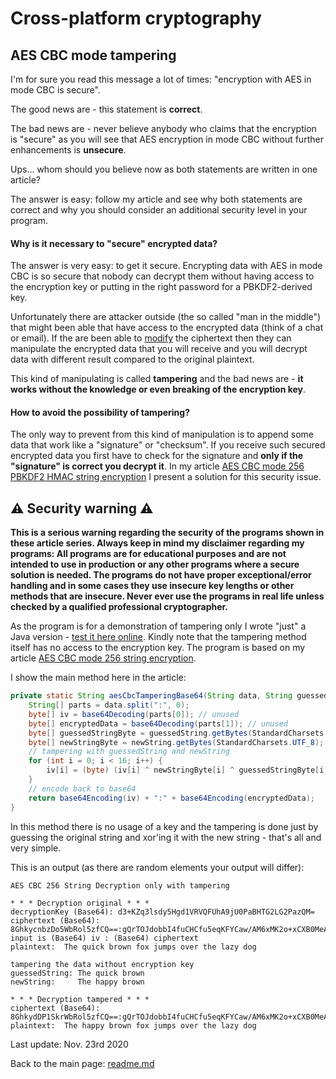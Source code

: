# Cross-platform cryptography

## AES CBC mode tampering

I'm for sure you read this message a lot of times: "encryption with AES in mode CBC is secure". 

The good news are - this statement is **correct**.

The bad news are - never believe anybody who claims that the encryption is "secure" as you will see that AES encryption in mode CBC without further enhancements is **unsecure**.

Ups... whom should you believe now as both statements are written in one article?

The answer is easy: follow my article and see why both statements are correct and why you should consider an additional security level in your program.

#### Why is it necessary to "secure" encrypted data?  

The answer is very easy: to get it secure. Encrypting data with AES in mode CBC is so secure that nobody can decrypt them without having access to the encryption key or putting in the right password for a PBKDF2-derived key.

Unfortunately there are attacker outside (the so called "man in the middle") that might been able that have access to the encrypted data (think of a chat or email). If the are been able to <u>modify</u> the ciphertext then they can manipulate the encrypted data that you will receive and you will decrypt data with different result compared to the original plaintext.

This kind of manipulating is called **tampering** and the bad news are - **it works without the knowledge or even breaking of the encryption key**.

#### How to avoid the possibility of tampering?

The only way to prevent from this kind of manipulation is to append some data that work like a "signature" or "checksum". If you receive such secured encrypted data you first have to check for the signature and **only if the "signature" is correct you decrypt it**. In my article [AES CBC mode 256 PBKDF2 HMAC string encryption](aes_cbc_tampering.md) I present a solution for this security issue.

## :warning: Security warning :warning:

**This is a serious warning regarding the security of the programs shown in these article series.  Always keep in mind my disclaimer regarding my programs: All programs are for educational purposes and are not intended to use in production or any other programs where a  secure solution is needed. The programs do not have proper exceptional/error handling and in some cases they use insecure key lengths or other methods that are insecure. Never ever use the programs in real life unless checked by a qualified professional cryptographer.**

As the program is for a demonstration of tampering only I wrote "just" a Java version - [test it here online](https://paiza.io/projects/e/M9Qy0oQqYPFy12_yUx2T_Q/). Kindly note that the tampering method itself has no access to the encryption key. The program is based on my article [AES CBC mode 256 string encryption](aes_cbc_256_string_encryption.md/).

I show the main method here in the article:

```java
private static String aesCbcTamperingBase64(String data, String guessedString, String newString) throws NoSuchPaddingException, NoSuchAlgorithmException, InvalidAlgorithmParameterException, InvalidKeyException, BadPaddingException, IllegalBlockSizeException {
    String[] parts = data.split(":", 0);
    byte[] iv = base64Decoding(parts[0]); // unused
    byte[] encryptedData = base64Decoding(parts[1]); // unused
    byte[] guessedStringByte = guessedString.getBytes(StandardCharsets.UTF_8);
    byte[] newStringByte = newString.getBytes(StandardCharsets.UTF_8);
    // tampering with guessedString and newString
    for (int i = 0; i < 16; i++) {
        iv[i] = (byte) (iv[i] ^ newStringByte[i] ^ guessedStringByte[i]);
    }
    // encode back to base64
    return base64Encoding(iv) + ":" + base64Encoding(encryptedData);
}
```

In this method there is no usage of a key and the tampering is done just by guessing the original string and xor'ing it with the new string - that's all and very simple.

This is an output (as there are random elements your output will differ):

```plaintext
AES CBC 256 String Decryption only with tampering

* * * Decryption original * * *
decryptionKey (Base64): d3+KZq3lsdy5Hgd1VRVQFUhA9jU0PaBHTG2LG2PazQM=
ciphertext (Base64): 8GhkycnbzDo5WbRol5zfCQ==:gQrTOJdobbI4fuCHCfu5eqKFYCaw/AM6xMK2o+xCXB0MeAQ7rFbXAbAE3Ex+bD8c
input is (Base64) iv : (Base64) ciphertext
plaintext:  The quick brown fox jumps over the lazy dog

tampering the data without encryption key
guessedString: The quick brown 
newString:     The happy brown 

* * * Decryption tampered * * *
ciphertext (Base64): 8GhkydDP1SkrWbRol5zfCQ==:gQrTOJdobbI4fuCHCfu5eqKFYCaw/AM6xMK2o+xCXB0MeAQ7rFbXAbAE3Ex+bD8c
plaintext:  The happy brown fox jumps over the lazy dog

```

Last update: Nov. 23rd 2020

Back to the main page: [readme.md](readme.md)